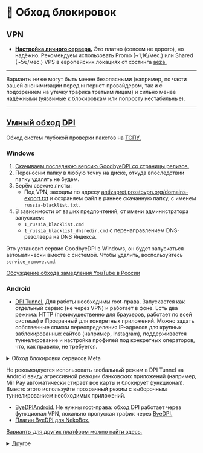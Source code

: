 # 🚫 Обход блокировок

## VPN
* [**Настройка личного сервера.**](https://github.com/begoniacommunity/unrestrict) Это платно (совсем не дорого), но надёжно. Рекомендуем использовать Promo (~1,1€/мес.) или Shared (~5€/мес.) VPS в европейских локациях от хостинга [aéza.](https://aeza.net/)

___
Варианты ниже могут быть менее безопасными (например, по части вашей анонимизации перед интернет-провайдером, так и с подозрением на утечку трафика третьим лицам) и сильно менее надёжными (уязвимые к блокировкам или попросту нестабильные). 
___

## [Умный обход DPI](https://github.com/ValdikSS/GoodbyeDPI)
Обход систем глубокой проверки пакетов на [ТСПУ.](https://www.ordercom.ru/analitika/suvenirans#:~:text=%C2%AB%D0%A2%D0%A1%D0%9F%D0%A3%C2%BB%2C%20%E2%80%94%20%D1%82%D0%B5%D1%85%D0%BD%D0%B8%D1%87%D0%B5%D1%81%D0%BA%D0%B8%D0%B5%20%D1%81%D1%80%D0%B5%D0%B4%D1%81%D1%82%D0%B2%D0%B0,5.1.)

### Windows
1. [Скачиваем последнюю версию GoodbyeDPI со страницы релизов.](https://github.com/ValdikSS/GoodbyeDPI/releases)
2. Переносим папку в любую точку на диске, откуда впоследствии папку удалять не будем.
3. Берём свежие листы:
   * Под VPN, заходим по адресу [antizapret.prostovpn.org/domains-export.txt](https://antizapret.prostovpn.org/domains-export.txt) и сохраняем файл в раннее скачанную папку, с именем `russia-blacklist.txt`.
4. В зависимости от ваших предпочтений, от имени администратора запускаем:
   * `1_russia_blacklist.cmd`
   * `1_russia_blacklist_dnsredir.cmd` c перенаправлением DNS-резолвера на DNS Яндекса.

Это установит сервис GoodbyeDPI в Windows, он будет запускаться автоматически вместе с системой. Чтобы удалить, воспользуйтесь `service_remove.cmd`.  

[Обсуждение обхода замедления YouTube в России](https://github.com/ValdikSS/GoodbyeDPI/issues/378)

### Android
* [DPI Tunnel.](https://github.com/nomoresat/DPITunnel-android) Для работы необходимы root-права. Запускается как отдельный сервис (не через VPN) и работает в фоне. Есть два режима: HTTP (преимущественно для браузеров, работает по всей системе) и Прозрачный для конкретных приложений. Можно задать собственные списки переопределения IP-адресов для крупных заблокированных сайтов (например, Instagram), поддерживается туннелирование и настройка профилей под конкретных операторов, что, как правило, не требуется.

<details>

<summary>Обход блокировки сервисов Meta</summary>

Сохраните список в текстовый файл и выгрузите его в приложение (тапом по иконке выгрузки), пункты будут заполнены автоматически.
За подборку спасибо [inkanusgray.](https://4pda.to/forum/index.php?showuser=4007197)

```
edge-chat.facebook.com 157.240.200.16
graph.facebook.com 157.240.200.16
mbasic.facebook.com 157.240.200.16
touch.facebook.com 157.240.200.16
instagram.com 157.240.200.174
www.instagram.com 157.240.200.174
b.i.instagram.com 157.240.200.174
facebook.com 157.240.200.35
www.facebook.com 157.240.200.35
fb.com 157.240.200.35
m.facebook.com 157.240.200.35
api.instagram.com 157.240.200.63
i.instagram.com 157.240.200.63
graph.instagram.com 157.240.200.63
static.cdninstagram.com 157.240.200.63
edge-chat.instagram.com 157.240.200.63
scontent-hel3-1.cdninstagram.com 157.240.200.63
scontent.cdninstagram.com 157.240.200.63
l.instagram.com 157.240.200.63
threads.net 157.240.200.63
www.threads.net 157.240.200.63
scontent-hel3-1.xx.fbcdn.net 157.240.200.14
static.xx.fbcdn.net 157.240.200.14
scontent.xx.fbcdn.net 157.240.200.14
connect.facebook.net 157.240.200.14
gateway.facebook.com 157.240.200.3
gateway.instagram.com 157.240.200.3
gateway.threads.net 157.240.200.3
```

</details>

Не рекомендуется использовать глобальный режим в DPI Tunnel на Android ввиду агрессивной реакции банковских приложений (например, Mir Pay автоматически стирает все карты и блокирует функционал). Вместо этого используйте прозрачный режим с выборочным туннелированием необходимых приложений.

* [ByeDPIAndroid.](https://github.com/dovecoteescapee/ByeDPIAndroid/) Не нужны root-права: обход DPI работает через функционал VPN, локально пропуская трафик через [ByeDPI.](https://github.com/hufrea/byedpi)
* [Плагин ByeDPI для NekoBox.](https://github.com/hufrea/byedpi-neko/releases)

[Варианты для других платформ можно найти здесь.](https://github.com/ValdikSS/GoodbyeDPI#similar-projects)

<details>

<summary>Другое</summary>

## Tor
Вкратце то, что из себя представляет сеть Tor, можно описать как огромную систему прокси-серверов, позволяющую устанавливать анонимное сетевое соединение из любой точки Интернета.
* [Tor Browser.](https://tor.calyxinstitute.org/download/) Самый простой и очевидный юзкейс Tor в оформлении фирменного браузера, также включающего в себя различные уровни защиты от трекеров и другой слежки. 
* [Tor Bridges.](https://bridges.torproject.org/) Запрос мостов для обхода блокировки сети Tor (необходимо для России). Мосты можно получить по электронной почте, отправив пустое письмо на адрес bridges@torproject.org (только с ящиков Gmail).
* [Tor Control Panel.](https://github.com/abysshint/tor-control-panel/blob/main/README.ru.md#readme-top) Управление и мониторинг сети Tor в Windows (Tor Expert Bundle).

## Прокси
Списки бесплатных прокси (они могут быть небезопасны!). Такими стоит пользоваться только в крайнем случае.  
* [hidemyname](https://hidemy.io/ru/proxy-list/)  
* [SPYS.ONE](https://spys.one/)

### [MTProto для Telegram](https://core.telegram.org/mtproto)
* [Рекомендуем поднять собственный MTProto.](https://github.com/begoniacommunity/unrestrict#mtproto)
* [MTProxyStar.](https://t.me/MTProxyStar) Свежие прокси. Низкий пинг, работают стабильно.

</details>

